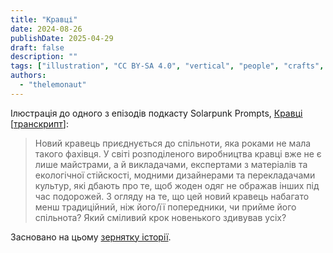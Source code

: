```yaml
---
title: "Кравці"
date: 2024-08-26
publishDate: 2025-04-29
draft: false
description: ""
tags: ["illustration", "CC BY-SA 4.0", "vertical", "people", "crafts", "Africa", "disability"]
authors:
  - "thelemonaut"
---
```


Ілюстрація до одного з епізодів подкасту Solarpunk Prompts, [Кравці](https://podcast.tomasino.org/@SolarpunkPrompts/episodes/the-tailors) [[транскрипт](https://wiki.tomasino.org/writing/Solarpunk-Prompts---The-tailors)]:

> Новий кравець приєднується до спільноти, яка роками не мала такого фахівця. У світі розподіленого виробництва кравці вже не є лише майстрами, а й викладачами, експертами з матеріалів та екологічної стійскості, модними дизайнерами та перекладачами культур, які дбають про те, щоб жоден одяг не ображав інших під час подорожей. З огляду на те, що цей новий кравець набагато менш традиційний, ніж його/її попередники, чи прийме його спільнота? Який сміливий крок новенького здивував усіх?

Засновано на цьому [зернятку історії](/ua/seeds/the-tailors).
